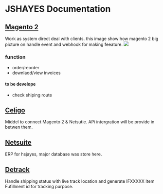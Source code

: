 # JSHAYES Documentation
## [Magento 2](./doc/magento.md)
Work as system direct deal with clients. 
this image show how magento 2 big picture on handle event and webhook for making feeature.
![](https://developer.adobe.com/commerce/extensibility/static/800f2edba94ad4aab9276f670f2001a2/751eb/starter-kit-diagram.webp)

### function
- order/reorder
- downlaod/view invoices

#### to be develope
- check shiping route

   
## [Celigo](./doc/celigo.md)
Middel to connect Magento 2 & Netsutie. APi intergration will be provide in betwen them.




## [Netsuite](./doc/netsuite.md)
ERP for hsjayes, major database was store here.


## [Detrack](./doc/detrack.md)
Handle shipping status with live track location and generate IFXXXXX Item Fufillment id for tracking purpose.
   
